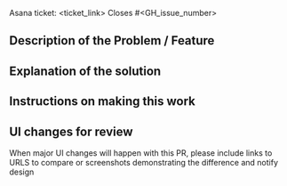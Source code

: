 Asana ticket: <ticket_link>
Closes #<GH_issue_number>

## Description of the Problem / Feature

## Explanation of the solution

## Instructions on making this work

## UI changes for review

When major UI changes will happen with this PR, please include links to URLS to compare or screenshots demonstrating the difference and notify design
